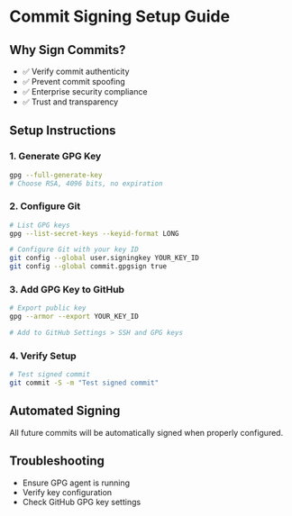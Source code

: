# Commit Signing Setup Guide

## Why Sign Commits?
- ✅ Verify commit authenticity
- ✅ Prevent commit spoofing
- ✅ Enterprise security compliance
- ✅ Trust and transparency

## Setup Instructions

### 1. Generate GPG Key
```bash
gpg --full-generate-key
# Choose RSA, 4096 bits, no expiration
```

### 2. Configure Git
```bash
# List GPG keys
gpg --list-secret-keys --keyid-format LONG

# Configure Git with your key ID
git config --global user.signingkey YOUR_KEY_ID
git config --global commit.gpgsign true
```

### 3. Add GPG Key to GitHub
```bash
# Export public key
gpg --armor --export YOUR_KEY_ID

# Add to GitHub Settings > SSH and GPG keys
```

### 4. Verify Setup
```bash
# Test signed commit
git commit -S -m "Test signed commit"
```

## Automated Signing
All future commits will be automatically signed when properly configured.

## Troubleshooting
- Ensure GPG agent is running
- Verify key configuration
- Check GitHub GPG key settings
